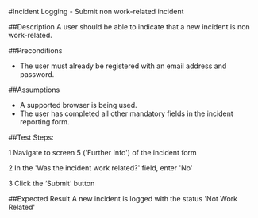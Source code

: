 #Incident Logging - Submit non work-related incident

##Description
A user should be able to indicate that a new incident is non work-related.

##Preconditions
+ The user must already be registered with an email address and password.

##Assumptions
+ A supported browser is being used.
+ The user has completed all other mandatory fields in the incident reporting form.

##Test Steps:

1 Navigate to screen 5 ('Further Info') of the incident form

2 In the 'Was the incident work related?' field, enter 'No'

3 Click the ‘Submit’ button

##Expected Result
A new incident is logged with the status 'Not Work Related'
